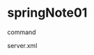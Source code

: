 # springNote01
command


server.xml

<Context docBase="springBoard" path="/springBoard" reloadable="true" source="org.eclipse.jst.jee.server:springBoard">
					<ResourceLink global="jdbc/Oracle" name="jdbc/Oracle" type="javax.sql.DataSource"/>
				</Context>
